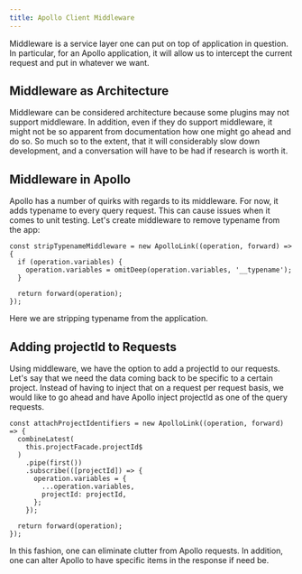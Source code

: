 ```yaml
---
title: Apollo Client Middleware
---
```


Middleware is a service layer one can put on top of application in
question. In particular, for an Apollo application, it will allow us to
intercept the current request and put in whatever we want.

 Middleware as Architecture 
---------------------------

Middleware can be considered architecture because some plugins may not
support middleware. In addition, even if they do support middleware, it
might not be so apparent from documentation how one might go ahead and
do so. So much so to the extent, that it will considerably slow down
development, and a conversation will have to be had if research is worth
it.

 Middleware in Apollo 
---------------------

Apollo has a number of quirks with regards to its middleware. For now,
it adds typename to every query request. This can cause issues when it
comes to unit testing. Let's create middleware to remove typename from
the app:

    const stripTypenameMiddleware = new ApolloLink((operation, forward) => {
      if (operation.variables) {
        operation.variables = omitDeep(operation.variables, '__typename');
      }

      return forward(operation);
    });

Here we are stripping typename from the application.

 Adding projectId to Requests 
-----------------------------

Using middleware, we have the option to add a projectId to our requests.
Let's say that we need the data coming back to be specific to a certain
project. Instead of having to inject that on a request per request
basis, we would like to go ahead and have Apollo inject projectId as one
of the query requests.

    const attachProjectIdentifiers = new ApolloLink((operation, forward) => {
      combineLatest(
        this.projectFacade.projectId$
      )
        .pipe(first())
        .subscribe(([projectId]) => {
          operation.variables = {
            ...operation.variables,
            projectId: projectId,
          };
        });

      return forward(operation);
    });

In this fashion, one can eliminate clutter from Apollo requests. In
addition, one can alter Apollo to have specific items in the response if
need be.
